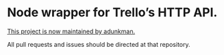 # Node wrapper for Trello’s HTTP API.
[This project is now maintained by adunkman.](https://github.com/adunkman/node-trello)

All pull requests and issues should be directed at that repository.
